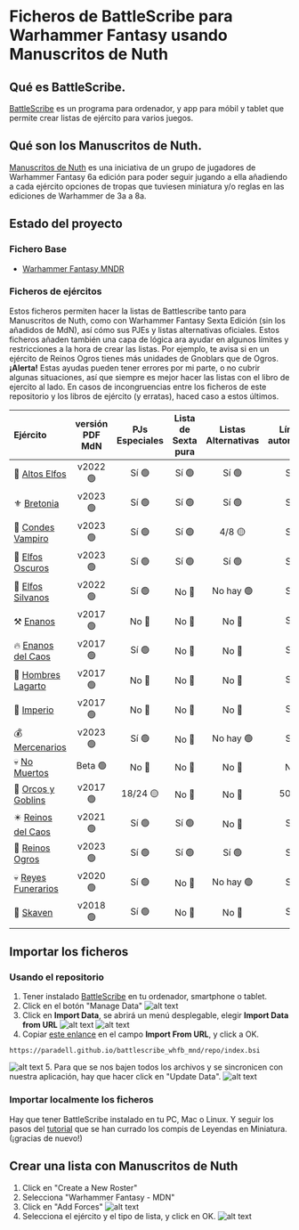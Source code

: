 # Ficheros de BattleScribe para Warhammer Fantasy usando Manuscritos de Nuth

## Qué es BattleScribe.
[BattleScribe](https://www.battlescribe.net) es un programa para ordenador, y app para móbil y tablet que permite crear listas de ejército para varios juegos. 

## Qué son los Manuscritos de Nuth.
[Manuscritos de Nuth](https://www.cargad.com/index.php/manuscritos-de-nuth/) es una iniciativa de un grupo de jugadores de Warhammer Fantasy 6a edición para poder seguir jugando a ella añadiendo a cada ejército opciones de tropas que tuviesen miniatura y/o reglas en las ediciones de Warhammer de 3a a 8a. 

## Estado del proyecto
### Fichero Base
* [Warhammer Fantasy MNDR](./files/Warhammer_Fantasy_MDNR.gst)

### Ficheros de ejércitos
Estos ficheros permiten hacer la listas de Battlescribe tanto para Manuscritos de Nuth, como con Warhammer Fantasy Sexta Edición (sin los añadidos de MdN), así cómo sus PJEs y listas alternativas oficiales. Estos ficheros añaden también una capa de lógica ara ayudar en algunos límites y restricciones a la hora de crear las listas. Por ejemplo, te avisa si en un ejército de Reinos Ogros tienes más unidades de Gnoblars que de Ogros. **¡Alerta!** Estas ayudas pueden tener errores por mi parte, o no cubrir algunas situaciones, así que siempre es mejor hacer las listas con el libro de ejercito al lado. En casos de incongruencias entre los ficheros de este repositorio y los libros de ejército (y erratas), haced caso a estos últimos.

| Ejército |  versión PDF MdN | PJs Especiales | Lista de Sexta pura | Listas Alternativas | Límites automáticos | versión fichero Battlescribe |
| :---     |  :---:  |  :---:      |     :---:      |   :---:             |   :---:             |   :---:             | 
| 🧝 [Altos Elfos](./files/Altos_Elfos_MND.cat)   | v2022 🟢   | Sí 🟢 | Sí 🟢 | Sí 🟢 | Sí 🟢| v8     | 
| ⚜️ [Bretonia](./files/Bretonia_MDN_2020.cat)   | v2023 🟢   | Sí 🟢 | Sí 🟢 | Sí 🟢 | Sí 🟢 | v14     |
| 🦇 [Condes Vampiro](.files/Condes_Vampiro_MND.cat) | v2023 🟢 | Sí 🟢 | Sí 🟢 | 4/8 🟡 | Sí 🟢 | v15     |
| 🐍 [Elfos Oscuros](./files/Elfos_Oscuros_MDN.cat)   | v2023 🟢   | Sí 🟢 | Sí 🟢 | Sí 🟢 | Sí 🟢 | v5     |
| 🍃 [Elfos Silvanos](./files/Elfos_Silvanos_MDN.cat)  | v2022  🟢   | Sí  🟢 | No 🔴 | No hay  🟢 | Sí 🟢 | v4     |
| ⚒️ [Enanos](./files/Enanos_MDN.cat)   | v2017 🟢 | No 🔴 | No 🔴 | No 🔴 | Sí 🟢 | v4     |
| 🔥 [Enanos del Caos](./files/Enanos_del_Caos_MDN.cat)   | v2017 🟢  | Sí 🟢 | No 🔴 | No 🔴 | Sí 🟢 | v7     |
| 🦎 [Hombres Lagarto](./files/Hombres_Lagarto_MDN.cat)    | v2017 🟢  | No 🔴 | No 🔴 | No 🔴 | Sí 🟢 | v10     |
| 👑 [Imperio](./files/Imperio_MDN.cat)    | v2017 🟢 | No 🔴 | No 🔴 | No 🔴 | Sí 🟢 | v6     |
| 💰 [Mercenarios](./files/Mercenarios_MDN.cat)   | v2023 🟢  | Sí 🟢  | No 🔴  | No hay 🟢  | Sí 🟢| v7     |
| 💀 [No Muertos](./files/No_Muertos_MDN.cat)   | Beta 🟢  | No 🔴  | No 🔴  | No 🔴  | No 🔴 | v2     |
| 💚 [Orcos y Goblins](./files/Orcos_Goblins_MDN.cat)    | v2017 🟢  | 18/24 🟡 | No 🔴 | No 🔴 | 50% 🟡 | v11     |
| ✴️ [Reinos del Caos](./files/Reinos_del_Caos_MDN.cat)   | v2021 🟢    | Sí 🟢 | Sí 🟢 | No 🔴  | Sí 🟢 | v3     |
| 🍖 [Reinos Ogros](./files/Reinos_Ogros_MDN_2020.cat)   | v2023 🟢    | Sí 🟢 | Sí 🟢 | Sí 🟢 | Sí 🟢 | v8    |
| 💀 [Reyes Funerarios](./files/Reyes_Funerarios_MDN.cat)   |v2020 🟢    |  Sí 🟢 | No 🔴  | No hay 🟢 | Sí 🟢 | v11     | 
| 🐀 [Skaven](./files/Skaven_MDN.cat)   | v2018 🟢  |  Sí 🟢 | No 🔴 | No 🔴|  Sí 🟢 | v8     |


## Importar los ficheros
### Usando el repositorio
1. Tener instalado [BattleScribe](https://battlescribe.net/?tab=downloads) en tu ordenador, smartphone o tablet.
2. Click en el botón "Manage Data"
![alt text][manage_data]
3. Click en **Import Data**, se abrirá un menú desplegable, elegir **Import Data from URL**
![alt text][import_data]
![alt text][import_data_url]
4. Copiar [este enlance](./repo/index.bsi) en el campo **Import From URL**, y click a OK.
```
https://paradell.github.io/battlescribe_whfb_mnd/repo/index.bsi
```
![alt text][import_from_url]
5. Para que se nos bajen todos los archivos y se sincronicen con nuestra aplicación, hay que hacer click en "Update Data".
![alt text][update_data]

### Importar localmente los ficheros
Hay que tener BattleScribe instalado en tu PC, Mac o Linux. Y seguir los pasos del [tutorial](http://www.leyendasenminiatura.com/2018/02/recursos-tutorial-battlescribe-mdnr.html) que se han currado los compis de Leyendas en Miniatura. (¡gracias de nuevo!)

## Crear una lista con Manuscritos de Nuth
1. Click en "Create a New Roster"
2. Selecciona "Warhammer Fantasy - MDN"
3. Click en "Add Forces"
![alt text][new_roster]
4. Selecciona el ejército y el tipo de lista, y click en OK.
![alt text][select_army]

[manage_data]: ./images/BS_manage_data.png "Botón Manage DAta"
[import_data]: ./images/BS_import_data.png "Menu Import Data"
[import_data_url]: ./images/BS_import_data_url.png "Menu Import Data From URL"
[import_from_url]: ./images/BS_import_from_url.png "Menu Import From URL"
[update_data]: ./images/BS_update_data.png "Menu Update Data"
[new_roster]: ./images/BS_new_roster.png "Menu New Roster"
[select_army]: ./images/BS_select_army.png "Menu Select Army"

